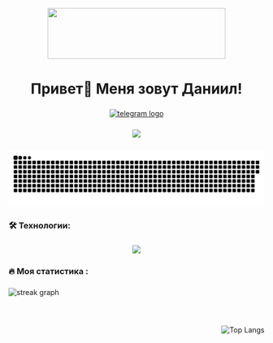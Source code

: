 <br clear="both">

<div id="header" align="center">
  <img src="https://media4.giphy.com/media/v1.Y2lkPTc5MGI3NjExNGw3d2RueDI1N29jdzJ3Y3hhNWo5ZGFjeTRvOWsxY2l0M25pazY5MyZlcD12MV9pbnRlcm5hbF9naWZfYnlfaWQmY3Q9Zw/Rbt3HJ6pSpyco/giphy.gif" width="350" height="100"/>
</div>

###

<h1 align="center">Привет👋 Меня зовут Даниил!</h1>

###

<div align="center">
  <a href="https://t.me/daniilFront" target="_blank">
    <img src="https://img.shields.io/static/v1?message=Telegram&logo=telegram&label=&color=2CA5E0&logoColor=white&labelColor=&style=for-the-badge" height="25" alt="telegram logo"  />
  </a>
</div>

###

<div align="center">
  <img src="https://visitor-badge.laobi.icu/badge?page_id=daniilkun.daniilkun&"  />
</div>

###

<p align="center">
 <img width="600" src="assets/snake-github.svg" alt="snake"/>
</p>

###

<h3 align="left">🛠 Технологии:</h3>

###

<p align="center">
  <a href="https://skillicons.dev">
    <img src="https://skillicons.dev/icons?i=git,docker,css,androidstudio,babel,bash,figma,github,gitlab,html,js,materialui,nextjs,react,redux,sass,tailwind,threejs,ts,vite,vscode,webpack," />
  </a>
</p>

###

<h3 align="left">🔥   Моя статистика :</h3>

###

<div align="center" style="display: flex; justify-content: space-between; align-items: center;">
  <img src="https://streak-stats.demolab.com?user=daniilkun&locale=en&mode=daily&hide_border=false&border_radius=5&order=3" height="165" alt="streak graph" />
  <img src="https://github-readme-stats.vercel.app/api/top-langs/?username=daniilkun&layout=compact" alt="Top Langs" />
</div>

###
